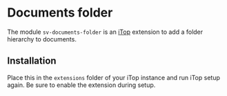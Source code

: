 #  Documents folder

The module `sv-documents-folder` is an [iTop](https://www.combodo.com/itop-193) extension to add a folder hierarchy to documents.

## Installation

Place this in the `extensions` folder of your iTop instance and run iTop setup again.
Be sure to enable the extension during setup.
